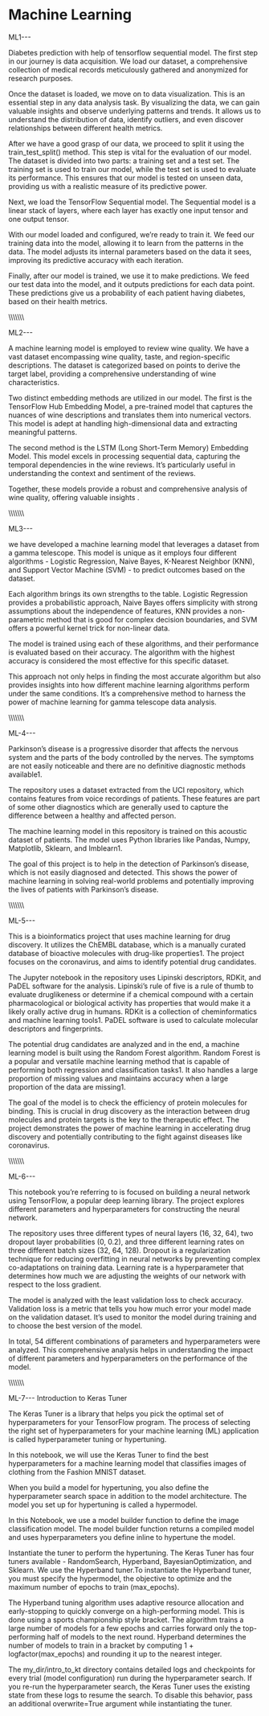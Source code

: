 # Machine Learning

ML1---

Diabetes prediction with help of tensorflow sequential model.
The first step in our journey is data acquisition. We load our dataset, a comprehensive collection of medical records meticulously gathered and anonymized for research purposes.

Once the dataset is loaded, we move on to data visualization. This is an essential step in any data analysis task. By visualizing the data, we can gain valuable insights and observe underlying patterns and trends. It allows us to understand the distribution of data, identify outliers, and even discover relationships between different health metrics. 

After we have a good grasp of our data, we proceed to split it using the train_test_split() method. This step is vital for the evaluation of our model. The dataset is divided into two parts: a training set and a test set. The training set is used to train our model, while the test set is used to evaluate its performance. This ensures that our model is tested on unseen data, providing us with a realistic measure of its predictive power.

Next, we load the TensorFlow Sequential model. The Sequential model is a linear stack of layers, where each layer has exactly one input tensor and one output tensor.

With our model loaded and configured, we’re ready to train it. We feed our training data into the model, allowing it to learn from the patterns in the data. The model adjusts its internal parameters based on the data it sees, improving its predictive accuracy with each iteration.

Finally, after our model is trained, we use it to make predictions. We feed our test data into the model, and it outputs predictions for each data point. These predictions give us a probability of each patient having diabetes, based on their health metrics.



\\\\\\\\\\\\\


ML2---

A machine learning model is employed to review wine quality. We have a vast dataset encompassing wine quality, taste, and region-specific descriptions. The dataset is categorized based on points to derive the target label, providing a comprehensive understanding of wine characteristics.

Two distinct embedding methods are utilized in our model. The first is the TensorFlow Hub Embedding Model, a pre-trained model that captures the nuances of wine descriptions and translates them into numerical vectors. This model is adept at handling high-dimensional data and extracting meaningful patterns.

The second method is the LSTM (Long Short-Term Memory) Embedding Model. This model excels in processing sequential data, capturing the temporal dependencies in the wine reviews. It’s particularly useful in understanding the context and sentiment of the reviews.

Together, these models provide a robust and comprehensive analysis of wine quality, offering valuable insights .



\\\\\\\\\\\\\



ML3---


we have developed a machine learning model that leverages a dataset from a gamma telescope. This model is unique as it employs four different algorithms - Logistic Regression, Naive Bayes, K-Nearest Neighbor (KNN), and Support Vector Machine (SVM) - to predict outcomes based on the dataset.

Each algorithm brings its own strengths to the table. Logistic Regression provides a probabilistic approach, Naive Bayes offers simplicity with strong assumptions about the independence of features, KNN provides a non-parametric method that is good for complex decision boundaries, and SVM offers a powerful kernel trick for non-linear data.

The model is trained using each of these algorithms, and their performance is evaluated based on their accuracy. The algorithm with the highest accuracy is considered the most effective for this specific dataset.

This approach not only helps in finding the most accurate algorithm but also provides insights into how different machine learning algorithms perform under the same conditions. It’s a comprehensive method to harness the power of machine learning for gamma telescope data analysis.



\\\\\\\\\\\\\\

ML-4---



Parkinson’s disease is a progressive disorder that affects the nervous system and the parts of the body controlled by the nerves. The symptoms are not easily noticeable and there are no definitive diagnostic methods available1.

The repository uses a dataset extracted from the UCI repository, which contains features from voice recordings of patients. These features are part of some other diagnostics which are generally used to capture the difference between a healthy and affected person. 

The machine learning model in this repository is trained on this acoustic dataset of patients. The model uses Python libraries like Pandas, Numpy, Matplotlib, Sklearn,  and Imblearn1. 

The goal of this project is to help in the detection of Parkinson’s disease, which is not easily diagnosed and detected.  This shows the power of machine learning in solving real-world problems and potentially improving the lives of patients with Parkinson’s disease.


\\\\\\\\\\\\\

ML-5---


This is a bioinformatics project that uses machine learning for drug discovery. It utilizes the ChEMBL database, which is a manually curated database of bioactive molecules with drug-like properties1. The project focuses on the coronavirus, and aims to identify potential drug candidates.

The Jupyter notebook in the repository uses Lipinski descriptors, RDKit, and PaDEL software for the analysis. Lipinski’s rule of five is a rule of thumb to evaluate druglikeness or determine if a chemical compound with a certain pharmacological or biological activity has properties that would make it a likely orally active drug in humans. RDKit is a collection of cheminformatics and machine learning tools1. PaDEL software is used to calculate molecular descriptors and fingerprints.

The potential drug candidates are analyzed and in the end, a machine learning model is built using the Random Forest algorithm. Random Forest is a popular and versatile machine learning method that is capable of performing both regression and classification tasks1. It also handles a large proportion of missing values and maintains accuracy when a large proportion of the data are missing1.

The goal of the model is to check the efficiency of protein molecules for binding. This is crucial in drug discovery as the interaction between drug molecules and protein targets is the key to the therapeutic effect. The project demonstrates the power of machine learning in accelerating drug discovery and potentially contributing to the fight against diseases like coronavirus.



\\\\\\\\\\\\\


ML-6---


This notebook you’re referring to is focused on building a neural network using TensorFlow, a popular deep learning library. The project explores different parameters and hyperparameters for constructing the neural network.

The repository uses three different types of neural layers (16, 32, 64), two dropout layer probabilities (0, 0.2), and three different learning rates on three different batch sizes (32, 64, 128). Dropout is a regularization technique for reducing overfitting in neural networks by preventing complex co-adaptations on training data. Learning rate is a hyperparameter that determines how much we are adjusting the weights of our network with respect to the loss gradient.

The model is analyzed with the least validation loss to check accuracy. Validation loss is a metric that tells you how much error your model made on the validation dataset. It’s used to monitor the model during training and to choose the best version of the model.

In total, 54 different combinations of parameters and hyperparameters were analyzed. This comprehensive analysis helps in understanding the impact of different parameters and hyperparameters on the performance of the model.



\\\\\\\\\\\\\

ML-7---  Introduction to Keras Tuner


The Keras Tuner is a library that helps you pick the optimal set of hyperparameters for your TensorFlow program. The process of selecting the right set of hyperparameters for your machine learning (ML) application is called hyperparameter tuning or hypertuning.

In this notebook, we will use the Keras Tuner to find the best hyperparameters for a machine learning model that classifies images of clothing from the Fashion MNIST dataset.

When you build a model for hypertuning, you also define the hyperparameter search space in addition to the model architecture. The model you set up for hypertuning is called a hypermodel.

In this Notebook, we use a model builder function to define the image classification model. The model builder function returns a compiled model and uses hyperparameters you define inline to hypertune the model.

Instantiate the tuner to perform the hypertuning. The Keras Tuner has four tuners available - RandomSearch, Hyperband, BayesianOptimization, and Sklearn. We use the Hyperband tuner.To instantiate the Hyperband tuner, you must specify the hypermodel, the objective to optimize and the maximum number of epochs to train (max_epochs).

The Hyperband tuning algorithm uses adaptive resource allocation and early-stopping to quickly converge on a high-performing model. This is done using a sports championship style bracket. The algorithm trains a large number of models for a few epochs and carries forward only the top-performing half of models to the next round. Hyperband determines the number of models to train in a bracket by computing 1 + logfactor(max_epochs) and rounding it up to the nearest integer.

The my_dir/intro_to_kt directory contains detailed logs and checkpoints for every trial (model configuration) run during the hyperparameter search. If you re-run the hyperparameter search, the Keras Tuner uses the existing state from these logs to resume the search. To disable this behavior, pass an additional overwrite=True argument while instantiating the tuner.
